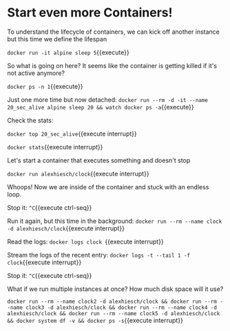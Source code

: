 # Start even more Containers!

To understand the lifecycle of containers, we can kick off another instance but this time we define the lifespan

`docker run -it alpine sleep 5`{{execute}}

So what is going on here? 
It seems like the container is getting killed if it's not active anymore?

`docker ps -n 1`{{execute}}

Just one more time but now detached:
`docker run --rm -d -it --name 20_sec_alive alpine sleep 20 && watch docker ps -a`{{execute}}

Check the stats:

`docker top 20_sec_alive`{{execute interrupt}}

`docker stats`{{execute interrupt}}

Let's start a container that executes something and doesn't stop

`docker run alexhiesch/clock`{{execute interrupt}}

Whoops!
Now we are inside of the container and stuck with an endless loop.

Stop it:
`^C`{{execute ctrl-seq}}

Run it again, but this time in the background:
`docker run --rm --name clock -d alexhiesch/clock`{{execute interrupt}}

Read the logs: 
`docker logs clock `{{execute interrupt}}

Stream the logs of the recent entry:
`docker logs -t --tail 1 -f clock`{{execute interrupt}}

Stop it:
`^C`{{execute ctrl-seq}}

What if we run multiple instances at once? How much disk space will it use?

`docker run --rm --name clock2 -d alexhiesch/clock && docker run --rm --name clock3 -d alexhiesch/clock && docker run --rm --name clock4 -d alexhiesch/clock && docker run --rm --name clock5 -d alexhiesch/clock && docker system df -v && docker ps -s`{{execute interrupt}}

